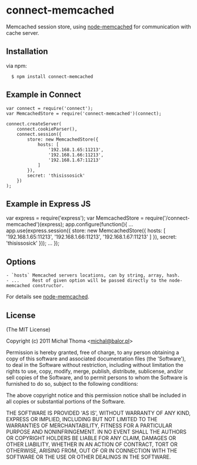 # connect-memcached

  Memcached session store, using [node-memcached](http://github.com/3rd-Eden/node-memcached) for communication with cache server.

## Installation

  via npm:

      $ npm install connect-memcached

## Example in Connect

    var connect = require('connect');
    var MemcachedStore = require('connect-memcached')(connect);

    connect.createServer(
        connect.cookieParser(),
        connect.session({ 
            store: new MemcachedStore({
                hosts: [
                    '192.168.1.65:11213',
                    '192.168.1.66:11213',
                    '192.168.1.67:11213'
                ]
            }), 
            secret: 'thisissosick'
        })
    );
    
## Example in Express JS
var express = require('express');
var MemcachedStore = require('/connect-memcached')(express);
app.configure(function(){
...
  app.use(express.session({
    store: new MemcachedStore({
        hosts: [
            '192.168.1.65:11213',
            '192.168.1.66:11213',
            '192.168.1.67:11213'
        ]
    }), 
    secret: 'thisissosick'
  }));
...
});

## Options

    - `hosts` Memcached servers locations, can by string, array, hash.
    - ...     Rest of given option will be passed directly to the node-memcached constructor.

  For details see [node-memcached](http://github.com/3rd-Eden/node-memcached).

## License 

(The MIT License)

Copyright (c) 2011 Michał Thoma &lt;michal@balor.pl&gt;

Permission is hereby granted, free of charge, to any person obtaining
a copy of this software and associated documentation files (the
'Software'), to deal in the Software without restriction, including
without limitation the rights to use, copy, modify, merge, publish,
distribute, sublicense, and/or sell copies of the Software, and to
permit persons to whom the Software is furnished to do so, subject to
the following conditions:

The above copyright notice and this permission notice shall be
included in all copies or substantial portions of the Software.

THE SOFTWARE IS PROVIDED 'AS IS', WITHOUT WARRANTY OF ANY KIND,
EXPRESS OR IMPLIED, INCLUDING BUT NOT LIMITED TO THE WARRANTIES OF
MERCHANTABILITY, FITNESS FOR A PARTICULAR PURPOSE AND NONINFRINGEMENT.
IN NO EVENT SHALL THE AUTHORS OR COPYRIGHT HOLDERS BE LIABLE FOR ANY
CLAIM, DAMAGES OR OTHER LIABILITY, WHETHER IN AN ACTION OF CONTRACT,
TORT OR OTHERWISE, ARISING FROM, OUT OF OR IN CONNECTION WITH THE
SOFTWARE OR THE USE OR OTHER DEALINGS IN THE SOFTWARE.
